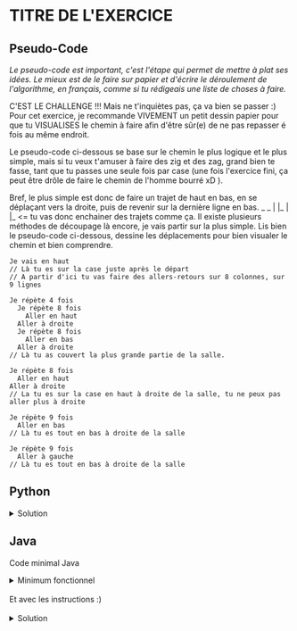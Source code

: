 # TITRE DE L'EXERCICE

## Pseudo-Code

_Le pseudo-code est important, c'est l'étape qui permet de mettre à plat ses idées. Le mieux est de le faire sur papier et d'écrire le déroulement de l'algorithme, en français, comme si tu rédigeais une liste de choses à faire._

C'EST LE CHALLENGE !!! Mais ne t'inquiètes pas, ça va bien se passer :)
Pour cet exercice, je recommande VIVEMENT un petit dessin papier pour que tu VISUALISES le chemin à faire afin d'être sûr(e) de ne pas repasser é fois au même endroit.

Le pseudo-code ci-dessous se base sur le chemin le plus logique et le plus simple, mais si tu veux t'amuser à faire des zig et des zag, grand bien te fasse, tant que tu passes une seule fois par case (une fois l'exercice fini, ça peut être drôle de faire le chemin de l'homme bourré xD ).

Bref, le plus simple est donc de faire un trajet de haut en bas, en se déplaçant vers la droite, puis de revenir sur la dernière ligne en bas.
 _    _
| |_ | |_ <= tu vas donc enchainer des trajets comme ça. Il existe plusieurs méthodes de découpage là encore, je vais partir sur la plus simple. Lis bien le pseudo-code ci-dessous, dessine les déplacements pour bien visualer le chemin et bien comprendre.

```
Je vais en haut
// Là tu es sur la case juste après le départ
// A partir d'ici tu vas faire des allers-retours sur 8 colonnes, sur 9 lignes

Je répète 4 fois
  Je répète 8 fois
    Aller en haut
  Aller à droite
  Je répète 8 fois
    Aller en bas
  Aller à droite
// Là tu as couvert la plus grande partie de la salle.

Je répète 8 fois
  Aller en haut
Aller à droite
// La tu es sur la case en haut à droite de la salle, tu ne peux pas aller plus à droite

Je répète 9 fois
  Aller en bas
// Là tu es tout en bas à droite de la salle

Je répète 9 fois
  Aller à gauche
// Là tu es tout en bas à droite de la salle

```

## Python

<details>
  <summary>Solution</summary>

```Python
from robot import *
haut()
# Allers-retours sur les 9 lignes du haut, pour les 8 premières colonnes
for loop in range(4):
   for loop in range(8):
      haut()
   droite()
   for loop in range(8):
      bas()
   droite()
# Deux dernières colonnes avec redescente jusqu'en bas
for loop in range(8):
   haut()
droite()
for loop in range(9):
   bas()
# Et on rentre à la position de départ
for loop in range(9):
   gauche()
```

</details>

## Java

Code minimal Java

<details>
  <summary>Minimum fonctionnel</summary>

```Java
  class Main {
    public static void main(String[] args) {
      // ton code ici
    }
  }
```

</details>

</br>
Et avec les instructions :)
</br>
</br>

<details>
  <summary>Solution</summary>


```Java
import static algorea.Robot.*;
class Main {
   public static void main(String[] args) {
      haut();
      // Allers-retours sur les 9 lignes du haut,
      // pour les 8 premières colonnes
      for (int loop = 1; loop <= 4; loop = loop + 1) {
         for (int loop2 = 1; loop2 <= 8; loop2 = loop2 + 1) {
            haut();
         }
         droite();
         for (int loop2 = 1; loop2 <= 8; loop2 = loop2 + 1) {
            bas();
         }
         droite();
      }
    
      // Deux dernières colonnes avec redescente jusqu'en bas
      for (int loop = 1; loop <= 8; loop = loop + 1) {
         haut();
      }
      droite();
      for (int loop = 1; loop <= 9; loop = loop + 1) {
         bas();
      }
    
      // Et on rentre à la position de départ
      for (int loop = 1; loop <= 9; loop = loop + 1) {
         gauche();
      }
   }
}
```

</details>

